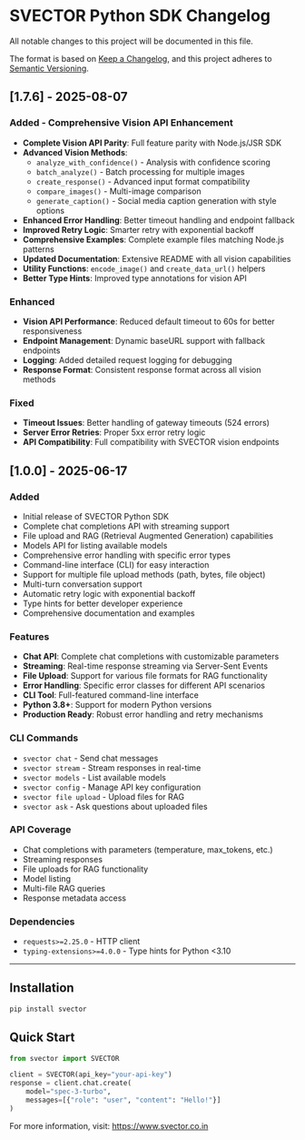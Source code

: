 # SVECTOR Python SDK Changelog

All notable changes to this project will be documented in this file.

The format is based on [Keep a Changelog](https://keepachangelog.com/en/1.0.0/),
and this project adheres to [Semantic Versioning](https://semver.org/spec/v2.0.0.html).

## [1.7.6] - 2025-08-07

### Added - Comprehensive Vision API Enhancement
- **Complete Vision API Parity**: Full feature parity with Node.js/JSR SDK
- **Advanced Vision Methods**: 
  - `analyze_with_confidence()` - Analysis with confidence scoring
  - `batch_analyze()` - Batch processing for multiple images
  - `create_response()` - Advanced input format compatibility
  - `compare_images()` - Multi-image comparison
  - `generate_caption()` - Social media caption generation with style options
- **Enhanced Error Handling**: Better timeout handling and endpoint fallback
- **Improved Retry Logic**: Smarter retry with exponential backoff
- **Comprehensive Examples**: Complete example files matching Node.js patterns
- **Updated Documentation**: Extensive README with all vision capabilities
- **Utility Functions**: `encode_image()` and `create_data_url()` helpers
- **Better Type Hints**: Improved type annotations for vision API

### Enhanced
- **Vision API Performance**: Reduced default timeout to 60s for better responsiveness
- **Endpoint Management**: Dynamic baseURL support with fallback endpoints
- **Logging**: Added detailed request logging for debugging
- **Response Format**: Consistent response format across all vision methods

### Fixed
- **Timeout Issues**: Better handling of gateway timeouts (524 errors)
- **Server Error Retries**: Proper 5xx error retry logic
- **API Compatibility**: Full compatibility with SVECTOR vision endpoints

## [1.0.0] - 2025-06-17

### Added
- Initial release of SVECTOR Python SDK
- Complete chat completions API with streaming support
- File upload and RAG (Retrieval Augmented Generation) capabilities
- Models API for listing available models
- Comprehensive error handling with specific error types
- Command-line interface (CLI) for easy interaction
- Support for multiple file upload methods (path, bytes, file object)
- Multi-turn conversation support
- Automatic retry logic with exponential backoff
- Type hints for better developer experience
- Comprehensive documentation and examples

### Features
- **Chat API**: Complete chat completions with customizable parameters
- **Streaming**: Real-time response streaming via Server-Sent Events
- **File Upload**: Support for various file formats for RAG functionality
- **Error Handling**: Specific error classes for different API scenarios
- **CLI Tool**: Full-featured command-line interface
- **Python 3.8+**: Support for modern Python versions
- **Production Ready**: Robust error handling and retry mechanisms

### CLI Commands
- `svector chat` - Send chat messages
- `svector stream` - Stream responses in real-time
- `svector models` - List available models
- `svector config` - Manage API key configuration
- `svector file upload` - Upload files for RAG
- `svector ask` - Ask questions about uploaded files

### API Coverage
- Chat completions with parameters (temperature, max_tokens, etc.)
- Streaming responses
- File uploads for RAG functionality
- Model listing
- Multi-file RAG queries
- Response metadata access

### Dependencies
- `requests>=2.25.0` - HTTP client
- `typing-extensions>=4.0.0` - Type hints for Python <3.10

---

## Installation

```bash
pip install svector
```

## Quick Start

```python
from svector import SVECTOR

client = SVECTOR(api_key="your-api-key")
response = client.chat.create(
    model="spec-3-turbo",
    messages=[{"role": "user", "content": "Hello!"}]
)
```

For more information, visit: https://www.svector.co.in
